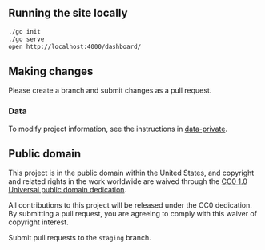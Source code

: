## Running the site locally

```bash
./go init
./go serve
open http://localhost:4000/dashboard/
```

## Making changes

Please create a branch and submit changes as a pull request.

### Data

To modify project information, see the instructions in [data-private](https://github.com/18F/data-public).

## Public domain

This project is in the public domain within the United States, and
copyright and related rights in the work worldwide are waived through
the [CC0 1.0 Universal public domain dedication](https://creativecommons.org/publicdomain/zero/1.0/).

All contributions to this project will be released under the CC0
dedication. By submitting a pull request, you are agreeing to comply
with this waiver of copyright interest.

Submit pull requests to the `staging` branch.
